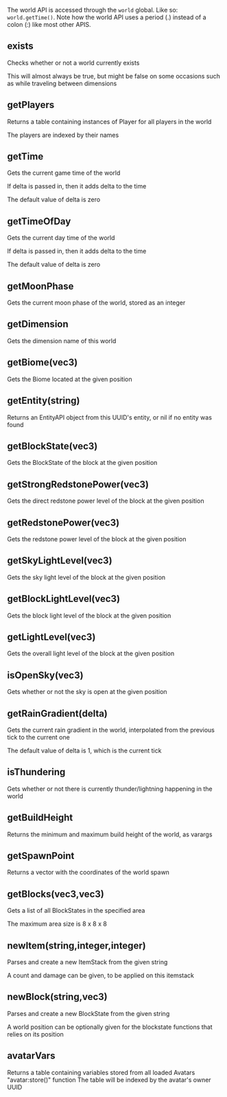 The world API is accessed through the <code>world</code> global. Like so: <code>world.getTime()</code>. Note how the world API uses a period (.) instead of a colon (:) like most other APIS.

## exists
Checks whether or not a world currently exists

This will almost always be true, but might be false on some occasions such as while traveling between dimensions

## getPlayers
Returns a table containing instances of Player for all players in the world

The players are indexed by their names

## getTime
Gets the current game time of the world

If delta is passed in, then it adds delta to the time

The default value of delta is zero

## getTimeOfDay
Gets the current day time of the world

If delta is passed in, then it adds delta to the time

The default value of delta is zero

## getMoonPhase
Gets the current moon phase of the world, stored as an integer

## getDimension
Gets the dimension name of this world

## getBiome(vec3)
Gets the Biome located at the given position

## getEntity(string)
Returns an EntityAPI object from this UUID's entity, or nil if no entity was found

## getBlockState(vec3)
Gets the BlockState of the block at the given position

## getStrongRedstonePower(vec3)
Gets the direct redstone power level of the block at the given position

## getRedstonePower(vec3)
Gets the redstone power level of the block at the given position

## getSkyLightLevel(vec3)
Gets the sky light level of the block at the given position

## getBlockLightLevel(vec3)
Gets the block light level of the block at the given position

## getLightLevel(vec3)
Gets the overall light level of the block at the given position

## isOpenSky(vec3)
Gets whether or not the sky is open at the given position

## getRainGradient(delta)
Gets the current rain gradient in the world, interpolated from the previous tick to the current one

The default value of delta is 1, which is the current tick

## isThundering
Gets whether or not there is currently thunder/lightning happening in the world

## getBuildHeight
Returns the minimum and maximum build height of the world, as varargs

## getSpawnPoint
Returns a vector with the coordinates of the world spawn

## getBlocks(vec3,vec3)
Gets a list of all BlockStates in the specified area

The maximum area size is 8 x 8 x 8

## newItem(string,integer,integer)
Parses and create a new ItemStack from the given string

A count and damage can be given, to be applied on this itemstack

## newBlock(string,vec3)
Parses and create a new BlockState from the given string

A world position can be optionally given for the blockstate functions that relies on its position

## avatarVars
Returns a table containing variables stored from all loaded Avatars "avatar:store()" function
The table will be indexed by the avatar's owner UUID